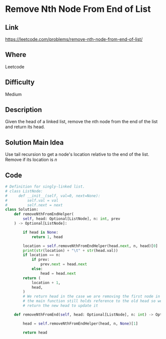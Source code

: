 # Remove Nth Node From End of List

## Link

https://leetcode.com/problems/remove-nth-node-from-end-of-list/

## Where

Leetcode

## Difficulty

Medium

## Description

Given the head of a linked list, remove the nth node from the end of the list and return its head.

## Solution Main Idea

Use tail recursion to get a node's location relative to the end of the list. Remove if its location is $n$


## Code

```python
# Definition for singly-linked list.
# class ListNode:
#     def __init__(self, val=0, next=None):
#         self.val = val
#         self.next = next
class Solution:
    def removeNthFromEndHelper(
        self, head: Optional[ListNode], n: int, prev
    ) -> Optional[ListNode]:

        if head is None:
            return 1, head

        location = self.removeNthFromEndHelper(head.next, n, head)[0]
        print(str(location) + "\t" + str(head.val))
        if location == n:
            if prev:
                prev.next = head.next
            else:
                head = head.next
        return (
            location + 1,
            head,
        )
        # We return head in the case we are removing the first node in the list,
        # the main function still holds reference to the old head so we need to
        # return the new head to update it

    def removeNthFromEnd(self, head: Optional[ListNode], n: int) -> Optional[ListNode]:

        head = self.removeNthFromEndHelper(head, n, None)[1]

        return head

```

